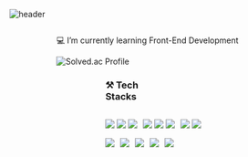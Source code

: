 ![header](https://capsule-render.vercel.app/api?type=waving&color=gradient&customColorList=10&height=200&text=Minhyuk's%20GITHUB&fontSize=50&animation=twinkling)

<div align=center>
  <!-- 왼쪽 소개 및 solved.ac 영역 -->
  <div style="display: inline-block; text-align: left; margin-right: 20px;">
    <p>💻 I’m currently learning Front-End Development</p>
    <img src="http://mazassumnida.wtf/api/v2/generate_badge?boj=labcs" alt="Solved.ac Profile" style="max-width: 150px; height: auto;"/>
  </div>
  
  <!-- 오른쪽 Stack 영역 -->
  <div style="display: inline-block; text-align: left;">
    <h3 style="max-width: 50%">⚒️ Tech Stacks</h3>
    <div style="display: flex; flex-wrap: wrap; gap: 10px;">
      <p align=center>
        <img src="https://img.shields.io/badge/HTML5-E34F26?style=flat-square&logo=html5&logoColor=white"/>
        <img src="https://img.shields.io/badge/CSS3-1572B6?style=flat-square&logo=css3&logoColor=white"/>
        <img src="https://img.shields.io/badge/JavaScript-F7DF1E?style=flat-square&logo=javascript&logoColor=black"/>
      </p>
      <p align=center>
        <img src="https://img.shields.io/badge/React-61DAFB?style=flat-square&logo=React&logoColor=black"/>
        <img src="https://img.shields.io/badge/Typescript-3178C6?style=flat-square&logo=Typescript&logoColor=white"/>
        <img src="https://img.shields.io/badge/Next.js-000000?style=flat-square&logo=Next.js&logoColor=white"/>
      </p>
      <p>
        <img src="https://img.shields.io/badge/Tailwind CSS-06B6D4?style=flat-square&logo=Tailwind CSS&logoColor=white"/>
        <img src="https://img.shields.io/badge/styled components-DB7093?style=flat-square&logo=styled-components&logoColor=white"/>
      </p>
    </div>
    <div style="display: flex; flex-wrap: wrap; gap: 10px;">
      <img src="https://img.shields.io/badge/Node.js-339933?style=flat-square&logo=Node.js&logoColor=white"/>
      <img src="https://img.shields.io/badge/Express-000000?style=flat-square&logo=Express&logoColor=white"/>
      <img src="https://img.shields.io/badge/MongoDB-47A248?style=flat-square&logo=MongoDB&logoColor=white"/>
      <img src="https://img.shields.io/badge/MySQL-4479A1?style=flat-square&logo=MySQL&logoColor=white"/>
      <img src="https://img.shields.io/badge/Python-3776AB?style=flat-square&logo=Python&logoColor=white"/>
    </div>
  </div>
</div>
